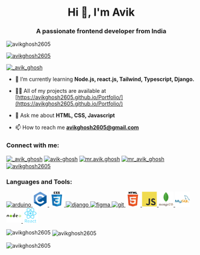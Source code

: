 <h1 align="center">Hi 👋, I'm Avik</h1>
<h3 align="center">A passionate frontend developer from India</h3>

<p align="left"> <img src="https://komarev.com/ghpvc/?username=avikghosh2605&label=Profile%20views&color=0e75b6&style=flat" alt="avikghosh2605" /> </p>

<p align="left"> <a href="https://github.com/ryo-ma/github-profile-trophy"><img src="https://github-profile-trophy.vercel.app/?username=avikghosh2605" alt="avikghosh2605" /></a> </p>

<p align="left"> <a href="https://twitter.com/_avik_ghosh" target="blank"><img src="https://img.shields.io/twitter/follow/_avik_ghosh?logo=twitter&style=for-the-badge" alt="_avik_ghosh" /></a> </p>

- 🌱 I’m currently learning **Node.js, react.js, Tailwind, Typescript, Django.**

- 👨‍💻 All of my projects are available at [https://avikghosh2605.github.io/Portfolio/](https://avikghosh2605.github.io/Portfolio/)

- 💬 Ask me about **HTML, CSS, Javascript**

- 📫 How to reach me **avikghosh2605@gmail.com**

<h3 align="left">Connect with me:</h3>
<p align="left">
<a href="https://twitter.com/_avik_ghosh" target="blank"><img align="center" src="https://raw.githubusercontent.com/rahuldkjain/github-profile-readme-generator/master/src/images/icons/Social/twitter.svg" alt="_avik_ghosh" height="30" width="40" /></a>
<a href="https://linkedin.com/in/avik-ghosh" target="blank"><img align="center" src="https://raw.githubusercontent.com/rahuldkjain/github-profile-readme-generator/master/src/images/icons/Social/linked-in-alt.svg" alt="avik-ghosh" height="30" width="40" /></a>
<a href="https://fb.com/mr.avik.ghosh" target="blank"><img align="center" src="https://raw.githubusercontent.com/rahuldkjain/github-profile-readme-generator/master/src/images/icons/Social/facebook.svg" alt="mr.avik.ghosh" height="30" width="40" /></a>
<a href="https://instagram.com/mr_avik_ghosh" target="blank"><img align="center" src="https://raw.githubusercontent.com/rahuldkjain/github-profile-readme-generator/master/src/images/icons/Social/instagram.svg" alt="mr_avik_ghosh" height="30" width="40" /></a>
<a href="https://www.hackerrank.com/avikghosh2605" target="blank"><img align="center" src="https://raw.githubusercontent.com/rahuldkjain/github-profile-readme-generator/master/src/images/icons/Social/hackerrank.svg" alt="avikghosh2605" height="30" width="40" /></a>
</p>

<h3 align="left">Languages and Tools:</h3>
<p align="left"> <a href="https://www.arduino.cc/" target="_blank" rel="noreferrer"> <img src="https://cdn.worldvectorlogo.com/logos/arduino-1.svg" alt="arduino" width="40" height="40"/> </a> <a href="https://www.cprogramming.com/" target="_blank" rel="noreferrer"> <img src="https://raw.githubusercontent.com/devicons/devicon/master/icons/c/c-original.svg" alt="c" width="40" height="40"/> </a> <a href="https://www.w3schools.com/css/" target="_blank" rel="noreferrer"> <img src="https://raw.githubusercontent.com/devicons/devicon/master/icons/css3/css3-original-wordmark.svg" alt="css3" width="40" height="40"/> </a> <a href="https://www.djangoproject.com/" target="_blank" rel="noreferrer"> <img src="https://cdn.worldvectorlogo.com/logos/django.svg" alt="django" width="40" height="40"/> </a> <a href="https://www.figma.com/" target="_blank" rel="noreferrer"> <img src="https://www.vectorlogo.zone/logos/figma/figma-icon.svg" alt="figma" width="40" height="40"/> </a> <a href="https://git-scm.com/" target="_blank" rel="noreferrer"> <img src="https://www.vectorlogo.zone/logos/git-scm/git-scm-icon.svg" alt="git" width="40" height="40"/> </a> <a href="https://www.w3.org/html/" target="_blank" rel="noreferrer"> <img src="https://raw.githubusercontent.com/devicons/devicon/master/icons/html5/html5-original-wordmark.svg" alt="html5" width="40" height="40"/> </a> <a href="https://developer.mozilla.org/en-US/docs/Web/JavaScript" target="_blank" rel="noreferrer"> <img src="https://raw.githubusercontent.com/devicons/devicon/master/icons/javascript/javascript-original.svg" alt="javascript" width="40" height="40"/> </a> <a href="https://www.mongodb.com/" target="_blank" rel="noreferrer"> <img src="https://raw.githubusercontent.com/devicons/devicon/master/icons/mongodb/mongodb-original-wordmark.svg" alt="mongodb" width="40" height="40"/> </a> <a href="https://www.mysql.com/" target="_blank" rel="noreferrer"> <img src="https://raw.githubusercontent.com/devicons/devicon/master/icons/mysql/mysql-original-wordmark.svg" alt="mysql" width="40" height="40"/> </a> <a href="https://nodejs.org" target="_blank" rel="noreferrer"> <img src="https://raw.githubusercontent.com/devicons/devicon/master/icons/nodejs/nodejs-original-wordmark.svg" alt="nodejs" width="40" height="40"/> </a> <a href="https://reactjs.org/" target="_blank" rel="noreferrer"> <img src="https://raw.githubusercontent.com/devicons/devicon/master/icons/react/react-original-wordmark.svg" alt="react" width="40" height="40"/> </a> </p>

<p><img align="left" src="https://github-readme-stats.vercel.app/api/top-langs?username=avikghosh2605&show_icons=true&locale=en&layout=compact" alt="avikghosh2605" /></p>

<p>&nbsp;<img align="center" src="https://github-readme-stats.vercel.app/api?username=avikghosh2605&show_icons=true&locale=en" alt="avikghosh2605" /></p>

<p><img align="center" src="https://github-readme-streak-stats.herokuapp.com/?user=avikghosh2605&" alt="avikghosh2605" /></p>
